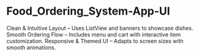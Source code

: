 # Food_Ordering_System-App-UI
Clean &amp; Intuitive Layout – Uses ListView and banners to showcase dishes.
Smooth Ordering Flow – Includes menu and cart with interactive item customization. 
Responsive &amp; Themed UI – Adapts to screen sizes with smooth animations.
